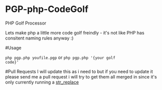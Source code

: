 # PGP-php-CodeGolf
PHP Golf Processor

Lets make php a little more code golf freindly - it's not like PHP has consitent naming rules anyway :)

#Usage

<code>php pgp.php youfile.pgp</code> or <code>php pgp.php '{your golf code}'</code>

#Pull Requests
I will update this as i need to but if you need to update it please send me a pull request i will try to get them all merged in since it's only currently running a <a href="http://php.net/str_replace">str_replace</a>
